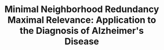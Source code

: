 ---
id:             2015-mnrmr
title:          "Minimal Neighborhood Redundancy Maximal Relevance: Application to the Diagnosis of Alzheimer's Disease"
authors:        <b>Pedro Morgado</b> and Margarida Silveira
venue:          Neurocomputing, Vol. 155, pp. 295-308, May, 2015.
year:           "2015"
thumbnail:      assets/publications/2015-mnrmr/thumbnail.jpg
links:
    pdf:        assets/publications/2015-mnrmr/paper.pdf
    bibtex:     assets/publications/2015-mnrmr/ref.txt
other_venues:
    - title:    "Efficient Selection of Non-redundant Features for the Diagnosis of Alzheimer's Disease"
      venue:    International Symposium on Biomedical Imaging (ISBI), San Francisco, CA, 2013.
      links:
        pdf:        assets/publications/2013-mnrmr-isbi/paper.pdf
        poster:     assets/publications/2013-mnrmr-isbi/poster.pdf
        bibtex:     assets/publications/2013-mnrmr-isbi/ref.txt
---